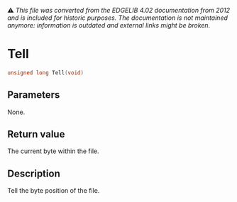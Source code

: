 :warning: _This file was converted from the EDGELIB 4.02 documentation from 2012 and is included for historic purposes. The documentation is not maintained anymore: information is outdated and external links might be broken._

# Tell


```c++
unsigned long Tell(void)
```

## Parameters
None.

## Return value
The current byte within the file.

## Description
Tell the byte position of the file.

